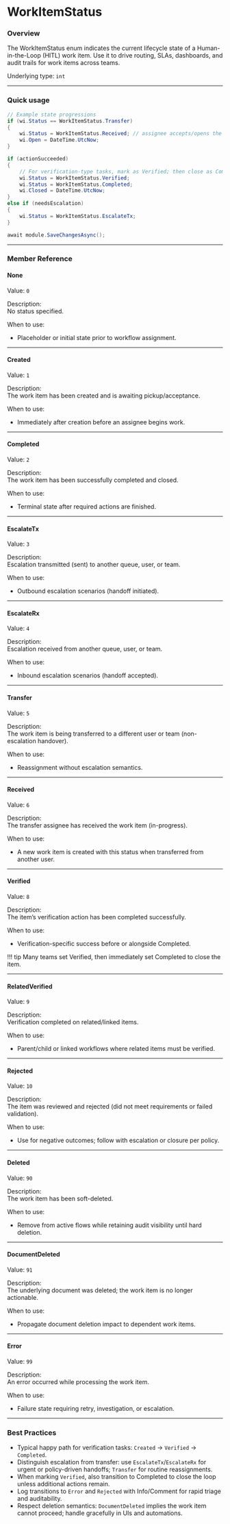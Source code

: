 # WorkItemStatus

### Overview

The WorkItemStatus enum indicates the current lifecycle state of a Human-in-the-Loop (HITL) work item. Use it to drive routing, SLAs, dashboards, and audit trails for work items across teams.

Underlying type: `int`

***

### Quick usage

```csharp
// Example state progressions
if (wi.Status == WorkItemStatus.Transfer)
{
    wi.Status = WorkItemStatus.Received; // assignee accepts/opens the item
    wi.Open = DateTime.UtcNow;
}

if (actionSucceeded)
{
    // For verification-type tasks, mark as Verified; then close as Completed
    wi.Status = WorkItemStatus.Verified;
    wi.Status = WorkItemStatus.Completed;
    wi.Closed = DateTime.UtcNow;
}
else if (needsEscalation)
{
    wi.Status = WorkItemStatus.EscalateTx;
}

await module.SaveChangesAsync();
```

***

### Member Reference

#### None

Value: `0`

Description:  
No status specified.

When to use:

* Placeholder or initial state prior to workflow assignment.

***

#### Created

Value: `1`

Description:  
The work item has been created and is awaiting pickup/acceptance.

When to use:

* Immediately after creation before an assignee begins work.

***

#### Completed

Value: `2`

Description:  
The work item has been successfully completed and closed.

When to use:

* Terminal state after required actions are finished.

***

#### EscalateTx

Value: `3`

Description:  
Escalation transmitted (sent) to another queue, user, or team.

When to use:

* Outbound escalation scenarios (handoff initiated).

***

#### EscalateRx

Value: `4`

Description:  
Escalation received from another queue, user, or team.

When to use:

* Inbound escalation scenarios (handoff accepted).

***

#### Transfer

Value: `5`

Description:  
The work item is being transferred to a different user or team (non-escalation handover).

When to use:

* Reassignment without escalation semantics.

***

#### Received

Value: `6`

Description:  
The transfer assignee has received the work item (in-progress).

When to use:

* A new work item is created with this status when transferred from another user.

***

#### Verified

Value: `8`

Description:  
The item’s verification action has been completed successfully.

When to use:

* Verification-specific success before or alongside Completed.

!!! tip
    Many teams set Verified, then immediately set Completed to close the item.

***

#### RelatedVerified

Value: `9`

Description:  
Verification completed on related/linked items.

When to use:

* Parent/child or linked workflows where related items must be verified.

***

#### Rejected

Value: `10`

Description:  
The item was reviewed and rejected (did not meet requirements or failed validation).

When to use:

* Use for negative outcomes; follow with escalation or closure per policy.

***

#### Deleted

Value: `90`

Description:  
The work item has been soft-deleted.

When to use:

* Remove from active flows while retaining audit visibility until hard deletion.

***

#### DocumentDeleted

Value: `91`

Description:  
The underlying document was deleted; the work item is no longer actionable.

When to use:

* Propagate document deletion impact to dependent work items.

***

#### Error

Value: `99`

Description:  
An error occurred while processing the work item.

When to use:

* Failure state requiring retry, investigation, or escalation.

***

### Best Practices

* Typical happy path for verification tasks: `Created` → `Verified` → `Completed`.
* Distinguish escalation from transfer: use `EscalateTx`/`EscalateRx` for urgent or policy-driven handoffs; `Transfer` for routine reassignments.
* When marking `Verified`, also transition to Completed to close the loop unless additional actions remain.
* Log transitions to `Error` and `Rejected` with Info/Comment for rapid triage and auditability.
* Respect deletion semantics: `DocumentDeleted` implies the work item cannot proceed; handle gracefully in UIs and automations.